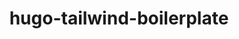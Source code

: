 ---
title: "hugo-tailwind-boilerplate"
description: 'A boilerplate for Hugo sites based on TailwindCSS.'
cUrl: "https://ttntm.me/blog/hugo-tailwind-boilerplate"
weight: 3
---
